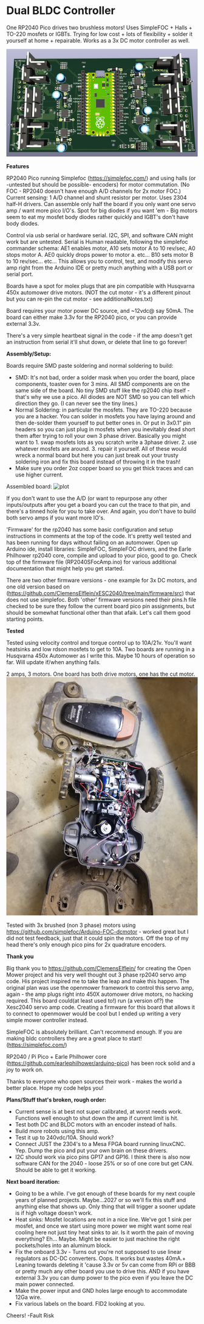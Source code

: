# Dual BLDC Controller
One RP2040 Pico drives two brushless motors! Uses SimpleFOC + Halls + TO-220 mosfets or IGBTs. Trying for low cost + lots of flexibility + solder it yourself at home + repairable. Works as a 3x DC motor controller as well.

![plot](./Pico2xBLDCAmp.png)

**Features**

RP2040 Pico running Simplefoc (https://simplefoc.com/) and using halls (or -untested but should be possible- encoders) for motor commutation. (No FOC - RP2040 doesn't have enough A/D channels for 2x motor FOC.) Current sensing: 1 A/D channel and shunt resistor per motor. Uses 2304 half-H drivers. Can assemble only half the board if you only want one servo amp / want more pico I/O's. Spot for big diodes if you want 'em - Big motors seem to eat my mosfet body diodes rather quickly and IGBT's don't have body diodes. 

Control via usb serial or hardware serial. I2C, SPI, and software CAN might work but are untested. Serial is Human readable, following the simplefoc commander schema: AE1 enables motor, A10 sets motor A to 10 rev/sec, A0 stops motor A. AE0 quickly drops power to motor a. etc... B10 sets motor B to 10 rev/sec... etc... This allows you to control, test, and modify this servo amp right from the Arduino IDE or pretty much anything with a USB port or serial port.

Boards have a spot for molex plugs that are pin compatible with Husqvarna 450x automower drive motors. (NOT the cut motor - it's a different pinout but you can re-pin the cut motor - see additionalNotes.txt) 

Board requires your motor power DC source, and ~12vdc@ say 50mA. The board can either make 3.3v for the RP2040 pico, or you can provide external 3.3v. 

There's a very simple heartbeat signal in the code - if the amp doesn't get an instruction from serial it'll shut down, or delete that line to go forever!

**Assembly/Setup:**

Boards require SMD paste soldering and normal soldering to build: 

- SMD: It's not bad, order a solder mask when you order the board, place components, toaster oven for 3 mins. All SMD components are on the same side of the board. No tiny SMD stuff like the rp2040 chip itself - that's why we use a pico. All diodes are NOT SMD so you can tell which direction they go. (I can never see the tiny lines.) 
- Normal Soldering: in particular the mosfets. They are TO-220 because you are a hacker. You can solder in mosfets you have laying around and then de-solder them yourself to put better ones in. Or put in 3x0.1" pin headers so you can just plug in mosfets when you inevitably dead short them after trying to roll your own 3 phase driver. Basically you might want to 1. swap mosfets lots as you scratch write a 3phase driver. 2. use whatever mosfets are around. 3. repair it yourself. All of these would wreck a normal board but here you can just break out your trusty soldering iron and fix this board instead of throwing it in the trash!
- Make sure you order 2oz copper board so you get thick traces and can use higher current.

Assembled board:
![plot](./AssembledPico2xBLDCAmp.jpg)

If you don't want to use the A/D (or want to repurpose any other inputs/outputs after you get a board you can cut the trace to that pin, and there's a tinned hole for you to take over. And again, you don't have to build both servo amps if you want more IO's. 

'Firmware' for the rp2040 has some basic configuration and setup instructions in comments at the top of the code. It's pretty well tested and has been running for days without failing on an automower. Open up Arduino ide, install libraries: SimpleFOC, SimpleFOC drivers, and the Earle Philhower rp2040 core, compile and upload to your pico, good to go. Check top of the firmware file (RP2040SFocAmp.ino) for various additional documentation that might help you get started. 

There are two other firmware versions - one example for 3x DC motors, and one old version based on (https://github.com/ClemensElflein/xESC2040/tree/main/firmware/src) that does not use simplefoc. Both 'other' firmware versions need their pins.h file checked to be sure they follow the current board pico pin assignments, but should be somewhat functional other than that afaik. Let's call them good starting points. 

**Tested**

Tested using velocity control and torque control up to 10A/21v. You'll want heatsinks and low rdson mosfets to get to 10A. Two boards are running in a Husqvarna 450x Automower as I write this. Maybe 10 hours of operation so far. Will update if/when anything fails.

2 amps, 3 motors. One board has both drive motors, one has the cut motor.
![plot](./Installed450x.jpg)

Tested with 3x brushed (non 3 phase) motors using https://github.com/simplefoc/Arduino-FOC-dcmotor  - worked great but I did not test feedback, just that it could spin the motors. Off the top of my head there's only enough pico pins for 2x quadrature encoders.

**Thank you**

Big thank you to https://github.com/ClemensElflein/ for creating the Open Mower project and his very well thought out 3 phase rp2040 servo amp code. His project inspired me to take the leap and make this happen. The original plan was use the openmower framework to control this servo amp, again - the amp plugs right into 450X automower drive motors, no hacking required. This board could(at least used to!) run (a version of?) the Xesc2040 servo amp code. Creating a firmware for this board that allows it to connect to openmower would be cool but I ended up writing a very simple mower controller instead.

SimpleFOC is absolutely brilliant. Can't recommend enough. If you are making bldc controllers they are a great place to start! (https://simplefoc.com/)

RP2040 / Pi Pico + Earle Philhower core (https://github.com/earlephilhower/arduino-pico) has been rock solid and a joy to work on. 

Thanks to everyone who open sources their work - makes the world a better place. Hope my code helps you!

**Plans/Stuff that's broken, rough order:**

- Current sense is at best not super calibrated, at worst needs work. Functions well enough to shut down the amp if current limit is hit.
- Test both DC and BLDC motors with an encoder instead of halls.
- Build more robots using this amp.
- Test it up to 240vdc/10A. Should work?
- Connect JUST the 2304's to a Mesa FPGA board running linuxCNC. Yep. Dump the pico and put your own brain on these drivers.
- I2C should work via pico pins GP17 and GP16. I think there is also now software CAN for the 2040 - loose 25% or so of one core but get CAN. Should be able to get it working.

**Next board iteration:**

- Going to be a while. I've got enough of these boards for my next couple years of planned projects. Maybe...2027 or so we'll fix this stuff and anything else that shows up. Only thing that will trigger a sooner update is if high voltage doesn't work.
- Heat sinks: Mosfet locations are not in a nice line. We've got 1 sink per mosfet, and once we start using more power we might want some real cooling here not just tiny heat sinks to air. Is it worth the pain of moving everything? Eh... Maybe. Might be easier to just machine the right pockets/holes into an aluminum block. 
- Fix the onboard 3.3v - Turns out you're not supposed to use linear regulators as DC-DC converters. Oops. It works but wastes 40mA.+ Leaning towards deleting it 'cause 3.3v or 5v can come from RPi or BBB or pretty much any other board you use to drive this. AND if you have external 3.3v you can dump power to the pico even if you leave the DC main power connected.
- Make the power input and GND holes large enough to accommodate 12Ga wire.
- Fix various labels on the board. FID2 looking at you.


Cheers!
-Fault Risk

